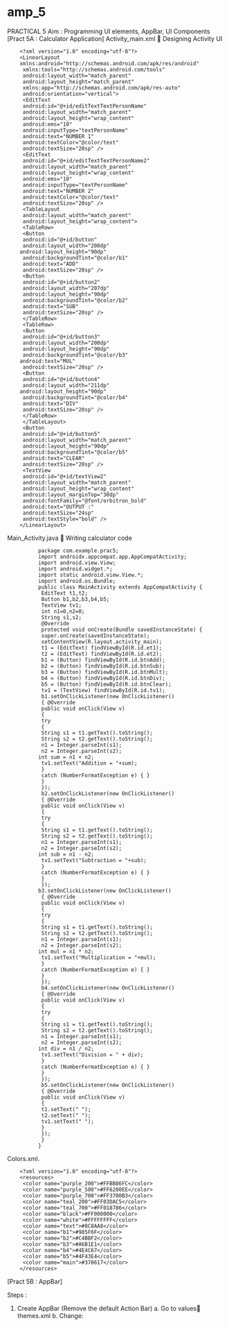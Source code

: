 # amp_5


PRACTICAL 5
Aim : Programming UI elements, AppBar, UI Components
[Pract 5A : Calculator Application]
Activity_main.xml  Designing Activity UI

        <?xml version="1.0" encoding="utf-8"?>
        <LinearLayout
        xmlns:android="http://schemas.android.com/apk/res/android"
         xmlns:tools="http://schemas.android.com/tools"
         android:layout_width="match_parent"
         android:layout_height="match_parent"
         xmlns:app="http://schemas.android.com/apk/res-auto"
         android:orientation="vertical">
         <EditText
         android:id="@+id/editTextTextPersonName"
         android:layout_width="match_parent"
         android:layout_height="wrap_content"
         android:ems="10"
         android:inputType="textPersonName"
         android:text="NUMBER 1"
         android:textColor="@color/text"
         android:textSize="20sp" />
         <EditText
         android:id="@+id/editTextTextPersonName2"
         android:layout_width="match_parent"
         android:layout_height="wrap_content"
         android:ems="10"
         android:inputType="textPersonName"
         android:text="NUMBER 2"
         android:textColor="@color/text"
         android:textSize="20sp" />
         <TableLayout
         android:layout_width="match_parent"
         android:layout_height="wrap_content">
         <TableRow>
         <Button
         android:id="@+id/button"
         android:layout_width="200dp"
        android:layout_height="90dp"
         android:backgroundTint="@color/b1"
         android:text="ADD"
         android:textSize="20sp" />
         <Button
         android:id="@+id/button2"
         android:layout_width="207dp"
         android:layout_height="90dp"
         android:backgroundTint="@color/b2"
         android:text="SUB"
         android:textSize="20sp" />
         </TableRow>
         <TableRow>
         <Button
         android:id="@+id/button3"
         android:layout_width="200dp"
         android:layout_height="90dp"
         android:backgroundTint="@color/b3"
        android:text="MUL"
         android:textSize="20sp" />
         <Button
         android:id="@+id/button4"
         android:layout_width="211dp"
        android:layout_height="90dp"
         android:backgroundTint="@color/b4"
         android:text="DIV"
         android:textSize="20sp" />
         </TableRow>
         </TableLayout>
         <Button
         android:id="@+id/button5"
         android:layout_width="match_parent"
         android:layout_height="90dp"
         android:backgroundTint="@color/b5"
         android:text="CLEAR"
         android:textSize="20sp" />
         <TextView
         android:id="@+id/textView2"
         android:layout_width="match_parent"
         android:layout_height="wrap_content"
         android:layout_marginTop="30dp"
         android:fontFamily="@font/orbitron_bold"
         android:text="OUTPUT :"
         android:textSize="24sp"
         android:textStyle="bold" />
        </LinearLayout>

Main_Activity.java  Writing calculator code

              package com.example.prac5;
              import androidx.appcompat.app.AppCompatActivity;
              import android.view.View;
              import android.widget.*;
              import static android.view.View.*;
              import android.os.Bundle;
              public class MainActivity extends AppCompatActivity {
               EditText t1,t2;
               Button b1,b2,b3,b4,b5;
               TextView tv1;
               int n1=0,n2=0;
               String s1,s2;
               @Override
               protected void onCreate(Bundle savedInstanceState) {
               super.onCreate(savedInstanceState);
               setContentView(R.layout.activity_main);
               t1 = (EditText) findViewById(R.id.et1);
               t2 = (EditText) findViewById(R.id.et2);
               b1 = (Button) findViewById(R.id.btnAdd);
               b2 = (Button) findViewById(R.id.btnSub);
               b3 = (Button) findViewById(R.id.btnMult);
               b4 = (Button) findViewById(R.id.btnDiv);
               b5 = (Button) findViewById(R.id.btnClear);
               tv1 = (TextView) findViewById(R.id.tv1);
               b1.setOnClickListener(new OnClickListener()
               { @Override
               public void onClick(View v)
               {
               try
               {
               String s1 = t1.getText().toString();
               String s2 = t2.getText().toString();
               n1 = Integer.parseInt(s1);
               n2 = Integer.parseInt(s2);
              int sum = n1 + n2;
               tv1.setText("Addition = "+sum);
               }
               catch (NumberFormatException e) { }
               }
               });
               b2.setOnClickListener(new OnClickListener()
               { @Override
               public void onClick(View v)
               {
               try
               {
               String s1 = t1.getText().toString();
               String s2 = t2.getText().toString();
               n1 = Integer.parseInt(s1);
               n2 = Integer.parseInt(s2);
              int sub = n1 - n2;
               tv1.setText("Subtraction = "+sub);
               }
               catch (NumberFormatException e) { }
               }
               });
              b3.setOnClickListener(new OnClickListener()
               { @Override
               public void onClick(View v)
               {
               try
               {
               String s1 = t1.getText().toString();
               String s2 = t2.getText().toString();
               n1 = Integer.parseInt(s1);
               n2 = Integer.parseInt(s2);
              int mul = n1 * n2;
               tv1.setText("Multiplication = "+mul);
               }
               catch (NumberFormatException e) { }
               }
               });
               b4.setOnClickListener(new OnClickListener()
               { @Override
               public void onClick(View v)
               {
               try
               {
               String s1 = t1.getText().toString();
               String s2 = t2.getText().toString();
               n1 = Integer.parseInt(s1);
               n2 = Integer.parseInt(s2);
              int div = n1 / n2;
               tv1.setText("Division = " + div);
               }
               catch (NumberFormatException e) { }
               }
               });
               b5.setOnClickListener(new OnClickListener()
               { @Override
               public void onClick(View v)
               {
               t1.setText(" ");
               t2.setText(" ");
               tv1.setText(" ");
               }
               });
               }
              }



Colors.xml.

        <?xml version="1.0" encoding="utf-8"?>
        <resources>
         <color name="purple_200">#FFBB86FC</color>
         <color name="purple_500">#FF6200EE</color>
         <color name="purple_700">#FF3700B3</color>
         <color name="teal_200">#FF03DAC5</color>
         <color name="teal_700">#FF018786</color>
         <color name="black">#FF000000</color>
         <color name="white">#FFFFFFFF</color>
         <color name="text">#8C8AA8</color>
         <color name="b1">#985F6F</color>
         <color name="b2">#C4BBF2</color>
         <color name="b3">#A6B1E1</color>
         <color name="b4">#4E4C67</color>
         <color name="b5">#4F43E4</color>
         <color name="main">#370617</color>
        </resources>


[Pract 5B : AppBar]

Steps :
1. Create AppBar (Remove the default Action Bar)
a. Go to values themes.xml
b. Change:
<style name="Theme.Prac5_AppBar" 
parent="Theme.MaterialComponents.DayNight.DarkActionBar">
To
<style name="Theme.Prac5_AppBar" 
parent="Theme.MaterialComponents.DayNight.NoActionBar">
2. Add a Toolbar to the activity's layout.
a. Go to resources layout
b. Right click > New > Layout Resource File
c. Set file name as toolbar_layout and set root element as 
androidx.appcompat.widget.Toolbar
d. Click on OK


Toolbar_layout.xml

      <?xml version="1.0" encoding="utf-8"?>
      <androidx.appcompat.widget.Toolbar
       xmlns:android="http://schemas.android.com/apk/res/android"
       xmlns:app="http://schemas.android.com/apk/res-auto"
       android:layout_width="match_parent"
       android:layout_height="?attr/actionBarSize"
       android:background="#8D0801"
       android:theme="@style/ThemeOverlay.AppCompat.Dark.ActionBar"
       app:popupTheme="@style/ThemeOverlay.AppCompat.Light"
       android:id="@+id/t1">
      </androidx.appcompat.widget.Toolbar>
      
      
      

3. Include this layout to activity_main.xml File.


      <?xml version="1.0" encoding="utf-8"?>
      <LinearLayout
       xmlns:android="http://schemas.android.com/apk/res/android"
       xmlns:app="http://schemas.android.com/apk/res-auto"
       xmlns:tools="http://schemas.android.com/tools"
       android:layout_width="match_parent"
       android:layout_height="match_parent"
       tools:context=".MainActivity"
       android:orientation="vertical">
       <include layout="@layout/toolbar_layout"/>
       <TextView
       android:layout_width="wrap_content"
       android:layout_height="wrap_content"
       android:textSize="20dp"
       android:text="Roll No: A020"/>
      </LinearLayout>
      
      
4. Setting the toolbar as default bar
In the activity's onCreate() method, call the activity's setSupportActionBar() method, 
and pass the activity's toolbar. This method sets the toolbar as the app bar for the 
activity

        public class MainActivity extends AppCompatActivity {
         private Toolbar t2;
         @Override
         protected void onCreate(Bundle savedInstanceState) {
         super.onCreate(savedInstanceState);
         setContentView(R.layout.activity_main);
         t2 = findViewById(R.id.t1);
         setSupportActionBar(t2);
         }


Add menu to appbar
 Right click on res folder > add new android resources file
 Name it app_bar_menu
 Set resource type – menu


App_bar_menu.xml

          <?xml version="1.0" encoding="utf-8"?>
          <menu
           xmlns:android="http://schemas.android.com/apk/res/android"
           xmlns:app="http://schemas.android.com/apk/res-auto" >
           <item
           android:id="@+id/action_search"
           android:title="Search"
           android:icon="@drawable/ic_search"
           app:showAsAction="ifRoom"/>
           <item
           android:id="@+id/action_setting"
           android:title="Setting"
           android:icon="@drawable/ic_setting"
           app:showAsAction="ifRoom"/>
          <item
           android:id="@+id/action_about"
           android:title="About"
           app:showAsAction="never"/>
           <item
           android:id="@+id/action_logout"
           android:title="Logout"
           app:showAsAction="never"/>
          </menu>
          
         
 6. To add this Menu to AppBar(Action Bar)


            package com.example.prac5_b_a020;
            import android.os.Bundle;
            import android.view.Menu;
            import android.view.MenuInflater;
            import android.view.MenuItem;
            import android.widget.Toast;
            import androidx.appcompat.app.AppCompatActivity;
            import androidx.appcompat.widget.Toolbar;
            public class MainActivity extends AppCompatActivity {
             private Toolbar t2;
             @Override
             protected void onCreate(Bundle savedInstanceState) {
             super.onCreate(savedInstanceState);
             setContentView(R.layout.activity_main);
             t2 = findViewById(R.id.t1);
             setSupportActionBar(t2);
             }
             @Override
             public boolean onCreateOptionsMenu(Menu menu) {
             MenuInflater mi = getMenuInflater();
             mi.inflate(R.menu.app_bar_menu, menu);
             return super.onCreateOptionsMenu(menu);
            }
             @Override
             public boolean onOptionsItemSelected(MenuItem item) {
             switch (item.getItemId()) {
             case R.id.action_search:
             Toast.makeText(this, "search menu click",
             Toast.LENGTH_SHORT).show();
             return true;
             case R.id.action_setting:
             Toast.makeText(this, "setting menu click",
             Toast.LENGTH_SHORT).show();
             return true;
             case R.id.action_about:
             Toast.makeText(this, "About menu click",
             Toast.LENGTH_SHORT).show();
             return true;
             case R.id.action_logout:
             Toast.makeText(this, "Logout click",
             Toast.LENGTH_SHORT).show();
             return true;
             default:
             return super.onOptionsItemSelected(item);
             }
             }
            }


7. Add ic_search image and ic_setting image to drawable folder.
